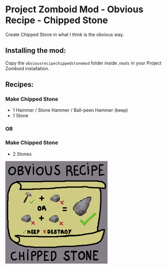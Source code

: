 # Project Zomboid Mod - Obvious Recipe - Chipped Stone

Create Chipped Stone in what I think is the obvious way.

## Installing the mod:

Copy the `obviousrecipechippedstonemod` folder inside `/mods` in your Project Zomboid installation.

## Recipes:

### Make Chipped Stone

- 1 Hammer / Stone Hammer / Ball-peen Hammer (keep)
- 1 Stone

### **OR**

### Make Chipped Stone

- 2 Stones

![Obvious Recipe - Chipped Stone](obviousrecipechippedstonemod/poster.png)

